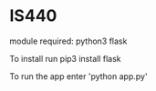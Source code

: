 # IS440

module required: python3 flask

To install run pip3 install flask

To run the app enter 'python app.py'

